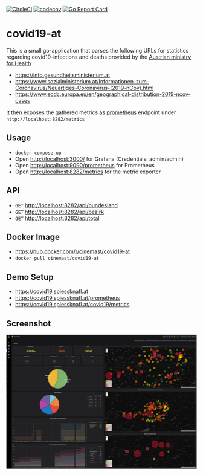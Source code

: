 [![CircleCI](https://circleci.com/gh/cinemast/covid19-at.svg?style=svg)](https://circleci.com/gh/cinemast/covid19-at)
[![codecov](https://codecov.io/gh/cinemast/covid19-at/branch/master/graph/badge.svg)](https://codecov.io/gh/cinemast/covid19-at)
[![Go Report Card](https://goreportcard.com/badge/github.com/cinemast/covid19-at)](https://goreportcard.com/report/github.com/cinemast/covid19-at)

# covid19-at

This is a small go-application that parses the following URLs for statistics regarding covid19-infections and deaths
provided by the [Austrian ministry for Health](https://www.sozialministerium.at/public.html)

- https://info.gesundheitsministerium.at
- https://www.sozialministerium.at/Informationen-zum-Coronavirus/Neuartiges-Coronavirus-(2019-nCov).html
- https://www.ecdc.europa.eu/en/geographical-distribution-2019-ncov-cases

It then exposes the gathered metrics as [prometheus](https://prometheus.io/) endpoint under `http://localhost:8282/metrics`

## Usage
- ```docker-compose up```
- Open [http://localhost:3000/](http://localhost:3000/) for Grafana (Credentials: admin/admin)
- Open [http://localhost:9090/prometheus](http://localhost:9090/prometheus) for Prometheus
- Open [http://localhost:8282/metrics](http://localhost:8282/metrics) for the metric exporter

## API 
- `GET` [http://localhost:8282/api/bundesland](http://localhost:8282/api/bundesland)
- `GET` [http://localhost:8282/api/bezirk](http://localhost:8282/api/bezirk)
- `GET` [http://localhost:8282/api/total](http://localhost:8282/api/total)

## Docker Image
- https://hub.docker.com/r/cinemast/covid19-at
- `docker pull cinemast/covid19-at`

## Demo Setup

- https://covid19.spiessknafl.at
- https://covid19.spiessknafl.at/prometheus
- https://covid19.spiessknafl.at/covid19/metrics

## Screenshot
![](screenshots/grafana.png)